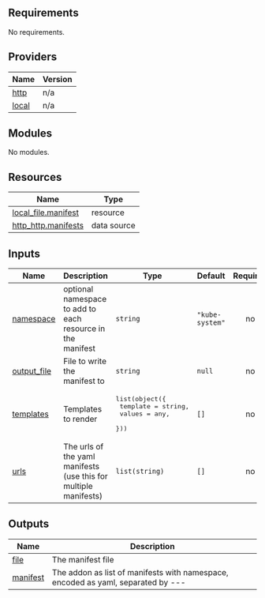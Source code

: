 ## Requirements

No requirements.

## Providers

| Name | Version |
|------|---------|
| <a name="provider_http"></a> [http](#provider\_http) | n/a |
| <a name="provider_local"></a> [local](#provider\_local) | n/a |

## Modules

No modules.

## Resources

| Name | Type |
|------|------|
| [local_file.manifest](https://registry.terraform.io/providers/hashicorp/local/latest/docs/resources/file) | resource |
| [http_http.manifests](https://registry.terraform.io/providers/hashicorp/http/latest/docs/data-sources/http) | data source |

## Inputs

| Name | Description | Type | Default | Required |
|------|-------------|------|---------|:--------:|
| <a name="input_namespace"></a> [namespace](#input\_namespace) | optional namespace to add to each resource in the manifest | `string` | `"kube-system"` | no |
| <a name="input_output_file"></a> [output\_file](#input\_output\_file) | File to write the manifest to | `string` | `null` | no |
| <a name="input_templates"></a> [templates](#input\_templates) | Templates to render | <pre>list(object({<br>    template = string,<br>    values   = any,<br>  }))</pre> | `[]` | no |
| <a name="input_urls"></a> [urls](#input\_urls) | The urls of the yaml manifests (use this for multiple manifests) | `list(string)` | `[]` | no |

## Outputs

| Name | Description |
|------|-------------|
| <a name="output_file"></a> [file](#output\_file) | The manifest file |
| <a name="output_manifest"></a> [manifest](#output\_manifest) | The addon as list of manifests with namespace, encoded as yaml, separated by --- |
